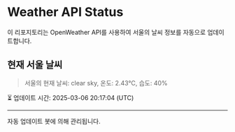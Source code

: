 
# Weather API Status

이 리포지토리는 OpenWeather API를 사용하여 서울의 날씨 정보를 자동으로 업데이트합니다.

## 현재 서울 날씨
> 서울의 현재 날씨: clear sky, 온도: 2.43°C, 습도: 40%

⏳ 업데이트 시간: 2025-03-06 20:17:04 (UTC)

---
자동 업데이트 봇에 의해 관리됩니다.

